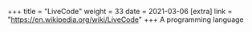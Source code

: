 +++
title = "LiveCode"
weight = 33
date = 2021-03-06
[extra]
link = "https://en.wikipedia.org/wiki/LiveCode"
+++
A programming language

